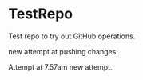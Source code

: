 # TestRepo
Test repo to try out GitHub operations. 

new attempt at pushing changes. 


Attempt at 7.57am new attempt.